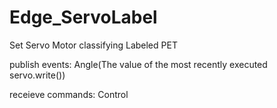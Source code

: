 # Edge_ServoLabel

Set Servo Motor classifying Labeled PET

publish events: Angle(The value of the most recently executed servo.write())

receieve commands: Control
